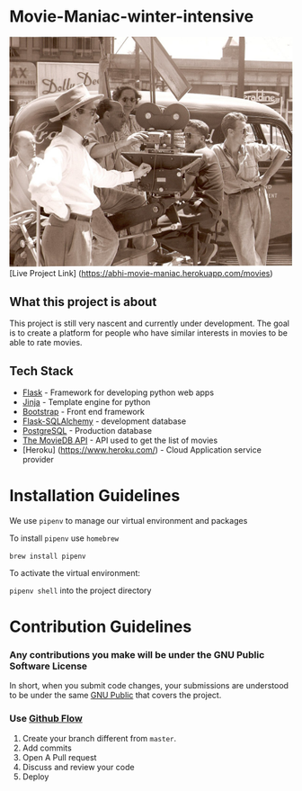 # Movie-Maniac-winter-intensive
![Movie Maniac](flaskblog/static/images/movie.jpeg)
[Live Project Link] (https://abhi-movie-maniac.herokuapp.com/movies)

## What this project is about
This project is still very nascent and currently under development.
The goal is to create a platform for people who have similar interests in movies to be able to rate movies.


## Tech Stack

* [Flask](https://flask.palletsprojects.com/en/1.1.x/) - Framework for developing python web apps
* [Jinja](https://jinja.palletsprojects.com/en/2.10.x/) - Template engine for python
* [Bootstrap](https://getbootstrap.com) - Front end framework
* [Flask-SQLAlchemy](https://www.mongodb.com/) - development database
* [PostgreSQL](https://www.postgresql.org/) - Production database
* [The MovieDB API](https://www.themoviedb.org/documentation/api) - API used to get the list of movies
* [Heroku] (https://www.heroku.com/) - Cloud Application service provider


# Installation Guidelines
We use `pipenv` to manage our virtual environment and packages

To install `pipenv` use `homebrew`

`brew install pipenv` 
 
 To activate the virtual environment:
 
 `pipenv shell` into the project directory

# Contribution Guidelines
### Any contributions you make will be under the GNU Public Software License

In short, when you submit code changes, your submissions are understood to be under the same [GNU Public](https://choosealicense.com/licenses/agpl-3.0/) that covers the project.

### Use [Github Flow](https://guides.github.com/introduction/flow/index.html)


1. Create your branch different from `master`.
2. Add commits
3. Open A Pull request
4. Discuss and review your code
5. Deploy
